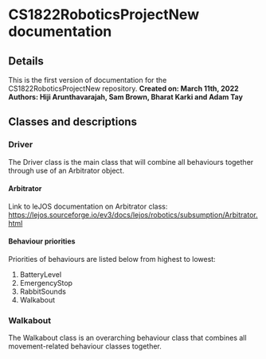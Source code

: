 # CS1822RoboticsProjectNew documentation
## Details
This is the first version of documentation for the CS1822RoboticsProjectNew repository.
<b>Created on: March 11th, 2022</b>
<b>Authors: Hiji Arunthavarajah, Sam Brown, Bharat Karki and Adam Tay</b>
## Classes and descriptions
### Driver
The Driver class is the main class that will combine all behaviours together through use of an Arbitrator object.
#### Arbitrator
Link to leJOS documentation on Arbitrator class: https://lejos.sourceforge.io/ev3/docs/lejos/robotics/subsumption/Arbitrator.html
#### Behaviour priorities
Priorities of behaviours are listed below from highest to lowest:
1. BatteryLevel
2. EmergencyStop
3. RabbitSounds
4. Walkabout
### Walkabout
The Walkabout class is an overarching behaviour class that combines all movement-related behaviour classes together.
